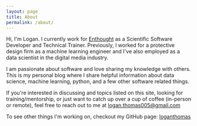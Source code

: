 ```yaml
---
layout: page
title: About
permalink: /about/
---
```


Hi, I'm Logan. I currently work for [Enthought](https://www.enthought.com/) as a Scientific Software Developer and Technical Trainer. Previously, I worked for a protective design firm as a machine learning engineer and I've also employed as a data scientist in the digital media industry.

I am passionate about software and love sharing my knowledge with others. This is my personal blog where I share helpful information about data science, machine learning, python, and a few other software related things.

If you're interested in discussing and topics listed on this site, looking for training/mentorship, or just want to catch up over a cup of coffee (in-person or remote), feel free to reach out to me at [logan.thomas005@gmail.com](mailto:logan.thomas@gmail.com)


To see other things I'm working on, checkout my GitHub page: [loganthomas](https://github.com/loganthomas)
